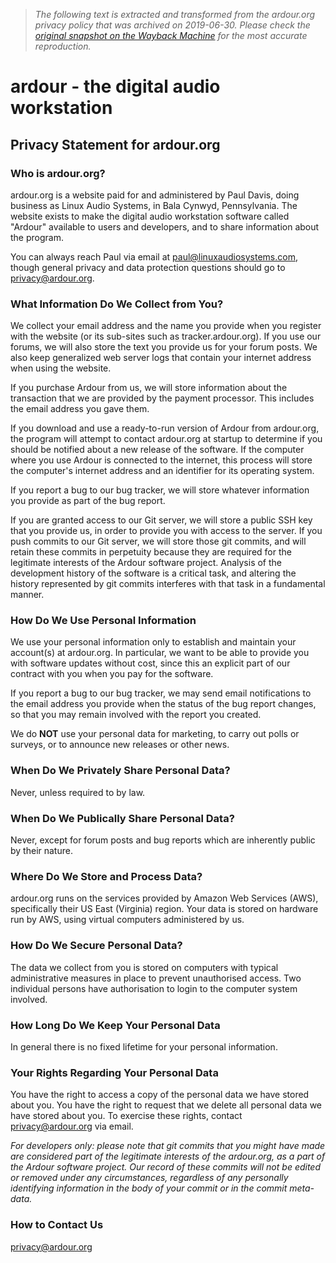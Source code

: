 > *The following text is extracted and transformed from the ardour.org privacy policy that was archived on 2019-06-30. Please check the [original snapshot on the Wayback Machine](https://web.archive.org/web/20190630004802id_/http%3A//www.ardour.org/privacy.html) for the most accurate reproduction.*

# ardour - the digital audio workstation

## Privacy Statement for ardour.org

### Who is ardour.org?

ardour.org is a website paid for and administered by Paul Davis, doing business as Linux Audio Systems, in Bala Cynwyd, Pennsylvania. The website exists to make the digital audio workstation software called "Ardour" available to users and developers, and to share information about the program. 

You can always reach Paul via email at [paul@linuxaudiosystems.com](mailto:paul@linuxaudiosystems.com), though general privacy and data protection questions should go to [privacy@ardour.org](mailto:privacy@ardour.org). 

### What Information Do We Collect from You?

We collect your email address and the name you provide when you register with the website (or its sub-sites such as tracker.ardour.org). If you use our forums, we will also store the text you provide us for your forum posts. We also keep generalized web server logs that contain your internet address when using the website. 

If you purchase Ardour from us, we will store information about the transaction that we are provided by the payment processor. This includes the email address you gave them. 

If you download and use a ready-to-run version of Ardour from ardour.org, the program will attempt to contact ardour.org at startup to determine if you should be notified about a new release of the software. If the computer where you use Ardour is connected to the internet, this process will store the computer's internet address and an identifier for its operating system. 

If you report a bug to our bug tracker, we will store whatever information you provide as part of the bug report. 

If you are granted access to our Git server, we will store a public SSH key that you provide us, in order to provide you with access to the server. If you push commits to our Git server, we will store those git commits, and will retain these commits in perpetuity because they are required for the legitimate interests of the Ardour software project. Analysis of the development history of the software is a critical task, and altering the history represented by git commits interferes with that task in a fundamental manner. 

### How Do We Use Personal Information

We use your personal information only to establish and maintain your account(s) at ardour.org. In particular, we want to be able to provide you with software updates without cost, since this an explicit part of our contract with you when you pay for the software. 

If you report a bug to our bug tracker, we may send email notifications to the email address you provide when the status of the bug report changes, so that you may remain involved with the report you created. 

We do **NOT** use your personal data for marketing, to carry out polls or surveys, or to announce new releases or other news. 

### When Do We Privately Share Personal Data?

Never, unless required to by law. 

### When Do We Publically Share Personal Data?

Never, except for forum posts and bug reports which are inherently public by their nature. 

### Where Do We Store and Process Data?

ardour.org runs on the services provided by Amazon Web Services (AWS), specifically their US East (Virginia) region. Your data is stored on hardware run by AWS, using virtual computers administered by us. 

### How Do We Secure Personal Data?

The data we collect from you is stored on computers with typical administrative measures in place to prevent unauthorised access. Two individual persons have authorisation to login to the computer system involved. 

### How Long Do We Keep Your Personal Data

In general there is no fixed lifetime for your personal information. 

### Your Rights Regarding Your Personal Data

You have the right to access a copy of the personal data we have stored about you. You have the right to request that we delete all personal data we have stored about you. To exercise these rights, contact [privacy@ardour.org](mailto:privacy@ardour.org) via email. 

_For developers only: please note that git commits that you might have made are considered part of the legitimate interests of the ardour.org, as a part of the Ardour software project. Our record of these commits will not be edited or removed under any circumstances, regardless of any personally identifying information in the body of your commit or in the commit meta-data._

### How to Contact Us

[privacy@ardour.org](mailto:privacy@ardour.org)
